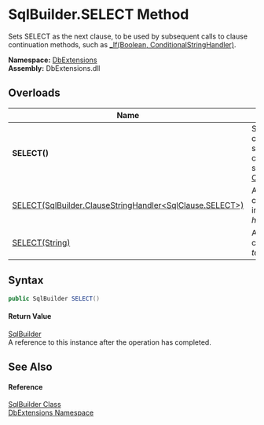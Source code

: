 SqlBuilder.SELECT Method
========================
Sets SELECT as the next clause, to be used by subsequent calls to clause continuation methods, such as [_If(Boolean, ConditionalStringHandler)][1].
  
**Namespace:** [DbExtensions][2]  
**Assembly:** DbExtensions.dll

Overloads
---------

| Name                                                             | Description                                                                                                                                         |
| ---------------------------------------------------------------- | --------------------------------------------------------------------------------------------------------------------------------------------------- |
| **SELECT()**                                                     | Sets SELECT as the next clause, to be used by subsequent calls to clause continuation methods, such as [_If(Boolean, ConditionalStringHandler)][1]. |
| [SELECT(SqlBuilder.ClauseStringHandler&lt;SqlClause.SELECT>)][3] | Appends the SELECT clause using the provided interpolated string *handler*.                                                                         |
| [SELECT(String)][4]                                              | Appends the SELECT clause using the provided *text*.                                                                                                |


Syntax
------

```csharp
public SqlBuilder SELECT()
```

#### Return Value
[SqlBuilder][5]  
A reference to this instance after the operation has completed.

See Also
--------

#### Reference
[SqlBuilder Class][5]  
[DbExtensions Namespace][2]  

[1]: _If.md
[2]: ../README.md
[3]: SELECT_1.md
[4]: SELECT_2.md
[5]: README.md
